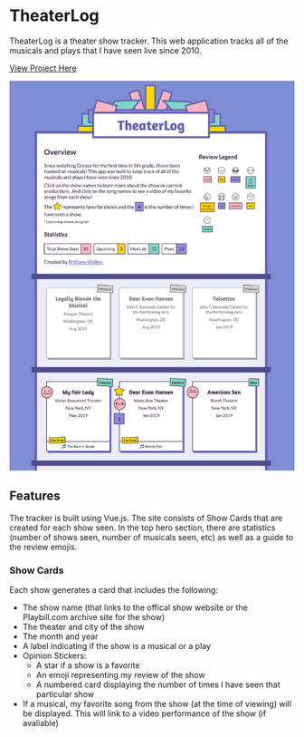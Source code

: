 # TheaterLog

TheaterLog is a theater show tracker. This web application tracks all of the musicals and plays that I have seen live since 2010. 

[View Project Here](https://theaterlog.com)

![TheaterLog Screenshots](readme/readme-screenshot.png?raw=true "TheaterLog Screenshots")


## Features
The tracker is built using Vue.js. The site consists of Show Cards that are created for each show seen. In the top hero section, there are statistics (number of shows seen, number of musicals seen, etc) as well as a guide to the review emojis.

### Show Cards
Each show generates a card that includes the following:
- The show name (that links to the offical show website or the Playbill.com archive site for the show)
- The theater and city of the show
- The month and year
- A label indicating if the show is a musical or a play
- Opinion Stickers:
  - A star if a show is a favorite
  - An emoji representing my review of the show
  - A numbered card displaying the number of times I have seen that particular show
- If a musical, my favorite song from the show (at the time of viewing) will be displayed. This will link to a video performance of the show (if avaliable)

